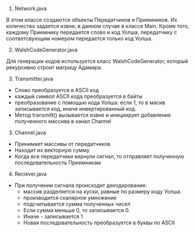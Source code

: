 1. Network.java

В этом классе создаются объекты Передатчиков и Приемников. Их количество задается извне, в данном случае в классе Main. Кроме того, каждому Приемнику передается слово и код Уолша, передатчику с соответсвующим номером передается только код Уолша.

2. WalshCodeGenerator.java

Для генерации кодов используется класс WalshCodeGenerator, который рекурсивно строит матрицу Адамара.

3. Transmitter.java

- Слово преобразуется в ASCII код
- каждый символ ASCII кода преобразуется в байты
- преобразование с помощью кода Уолша: если 1, то в масив записывается код, иначе инвертированный код.
- Метод transmitt() вызывается извне и инициирует добавление полученного массива в канал Channel

3. Channel.java

- Принимает массивы от передатчиков
- Находит их векторную сумму
- Когда все передатчики вернули сигнал, то отправляет полученную последовательность Приемникам

4. Reciever.java

- При получении сигнала происходит декодирование:
    - массив разделяется на куски, равные по размеру коду Уолша. 
    - производится скалярное умножение
    - подсчитывается сумма полученных чисел
    - Если сумма меньше 0, то записывается 0.
    - Иначе - записывается 1
    - Новая последовательность преобразуется в буквы по ASCII 